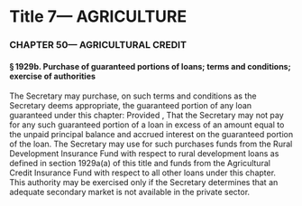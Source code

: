 
# Title 7— AGRICULTURE
### CHAPTER 50— AGRICULTURAL CREDIT
#### § 1929b. Purchase of guaranteed portions of loans; terms and conditions; exercise of authorities

The Secretary may purchase, on such terms and conditions as the Secretary deems appropriate, the guaranteed portion of any loan guaranteed under this chapter: Provided , That the Secretary may not pay for any such guaranteed portion of a loan in excess of an amount equal to the unpaid principal balance and accrued interest on the guaranteed portion of the loan. The Secretary may use for such purchases funds from the Rural Development Insurance Fund with respect to rural development loans as defined in section 1929a(a) of this title and funds from the Agricultural Credit Insurance Fund with respect to all other loans under this chapter. This authority may be exercised only if the Secretary determines that an adequate secondary market is not available in the private sector.
